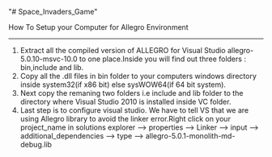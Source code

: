 "# Space_Invaders_Game" 

How To Setup your Computer for Allegro Environment
**************************************************
1) Extract all the compiled version of ALLEGRO for Visual Studio allegro-5.0.10-msvc-10.0 to one place.Inside you will find out three folders : bin,include and lib.
2) Copy all the .dll files in bin folder to your computers windows directory inside system32(if x86 bit) else sysWOW64(if 64 bit system).
3) Next copy the remaning two folders i.e include and lib folder to the directory where Visual Studio 2010 is installed inside VC folder.
4) Last step is to configure visual studio. We have to tell VS that we are using Allegro library to avoid the linker error.Right click on your project_name in solutions explorer  --> properties --> Linker --> input --> additional_dependencies --> type --> allegro-5.0.1-monolith-md-debug.lib
